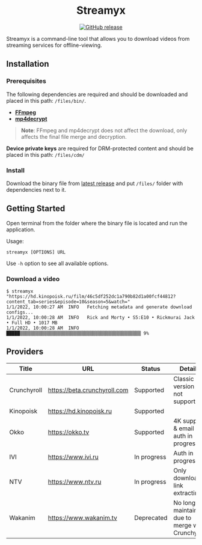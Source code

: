 <h1 align="center">Streamyx</h1>

<div align="center">
  <a href="https://github.com/vitalygashkov/streamyx/releases">
    <img src="https://img.shields.io/github/release/vitalygashkov/streamyx.svg?style=flat-square" alt="GitHub release">
  </a>
</div>

Streamyx is a command-line tool that allows you to download videos from streaming services for offline-viewing.

## Installation

### Prerequisites

The following dependencies are required and should be downloaded and placed in this path: `/files/bin/`.

- **[FFmpeg](https://ffmpeg.org/download.html)**
- **[mp4decrypt](https://www.bento4.com/downloads/)**

> **Note**: FFmpeg and mp4decrypt does not affect the download, only affects the final file merge and decryption.

**Device private keys** are required for DRM-protected content and should be placed in this path: `/files/cdm/`

### Install

Download the binary file from [latest release](https://github.com/vitalygashkov/streamyx/releases/latest) and put `/files/` folder with dependencies next to it.

## Getting Started

Open terminal from the folder where the binary file is located and run the application.

Usage:

```
streamyx [OPTIONS] URL
```

Use `-h` option to see all available options.

### Download a video

```console
$ streamyx "https://hd.kinopoisk.ru/film/46c5df252dc1a790b82d1a00fcf44812?content_tab=series&episode=10&season=5&watch="
1/1/2022, 10:00:27 AM  INFO   Fetching metadata and generate download configs...
1/1/2022, 10:00:28 AM  INFO   Rick and Morty • S5:E10 • Rickmurai Jack • Full HD • 1017 MB
1/1/2022, 10:00:28 AM  INFO   █████▒▒▒▒▒▒▒▒▒▒▒▒▒▒▒▒▒▒▒▒▒▒▒▒▒▒▒▒▒▒▒▒▒▒▒▒▒▒▒▒▒▒▒▒▒ 9%
```

## Providers

| Title       | URL                            | Status      | Details                                            |
| ----------- | ------------------------------ | ----------- | -------------------------------------------------- |
| Crunchyroll | <https://beta.crunchyroll.com> | Supported   | Classic version is not supported                   |
| Kinopoisk   | <https://hd.kinopoisk.ru>      | Supported   |                                                    |
| Okko        | <https://okko.tv>              | Supported   | 4K support & email auth in progress                |
| IVI         | <https://www.ivi.ru>           | In progress | Auth in progress                                   |
| NTV         | <https://www.ntv.ru>           | In progress | Only download link extracting                      |
| Wakanim     | <https://www.wakanim.tv>       | Deprecated  | No longer maintained due to merge with Crunchyroll |
